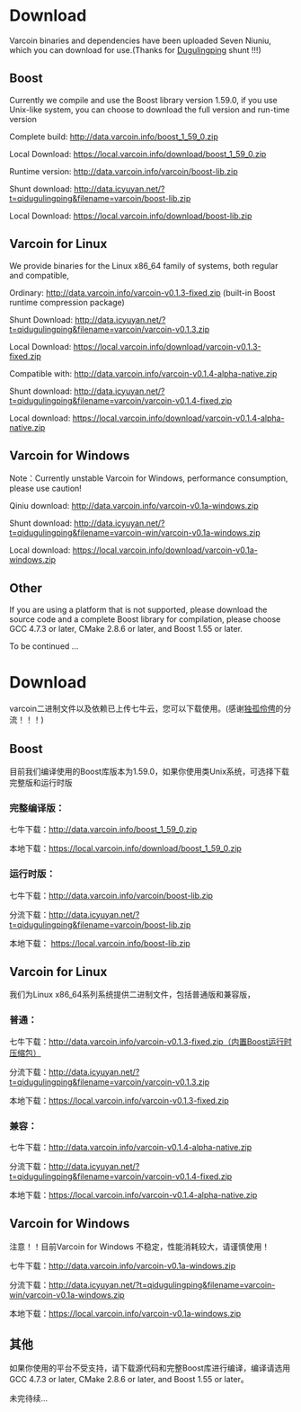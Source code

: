 # Download

Varcoin binaries and dependencies have been uploaded Seven Niuniu, which you can download for use.(Thanks for [Dugulingping](https://blog.icyuyan.net) shunt !!!)

## Boost

Currently we compile and use the Boost library version 1.59.0, if you use Unix-like system, you can choose to download the full version and run-time version

Complete build: http://data.varcoin.info/boost_1_59_0.zip

Local Download: https://local.varcoin.info/download/boost_1_59_0.zip

Runtime version: http://data.varcoin.info/varcoin/boost-lib.zip

Shunt download: http://data.icyuyan.net/?t=qidugulingping&filename=varcoin/boost-lib.zip

Local Download: https://local.varcoin.info/download/boost-lib.zip

## Varcoin for Linux

We provide binaries for the Linux x86_64 family of systems, both regular and compatible,

Ordinary: http://data.varcoin.info/varcoin-v0.1.3-fixed.zip (built-in Boost runtime compression package)

Shunt Download: http://data.icyuyan.net/?t=qidugulingping&filename=varcoin/varcoin-v0.1.3.zip

Local Download: https://local.varcoin.info/download/varcoin-v0.1.3-fixed.zip


Compatible with: http://data.varcoin.info/varcoin-v0.1.4-alpha-native.zip

Shunt download: http://data.icyuyan.net/?t=qidugulingping&filename=varcoin/varcoin-v0.1.4-fixed.zip

Local download: https://local.varcoin.info/download/varcoin-v0.1.4-alpha-native.zip

## Varcoin for Windows

Note：Currently unstable Varcoin for Windows, performance consumption, please use caution!

Qiniu download: http://data.varcoin.info/varcoin-v0.1a-windows.zip

Shunt download: http://data.icyuyan.net/?t=qidugulingping&filename=varcoin-win/varcoin-v0.1a-windows.zip

Local download: https://local.varcoin.info/download/varcoin-v0.1a-windows.zip

## Other

If you are using a platform that is not supported, please download the source code and a complete Boost library for compilation, please choose GCC 4.7.3 or later, CMake 2.8.6 or later, and Boost 1.55 or later.

To be continued ...

# Download

varcoin二进制文件以及依赖已上传七牛云，您可以下载使用。(感谢[独孤伶俜](https://blog.icyuyan.net)的分流！！！)

## Boost

目前我们编译使用的Boost库版本为1.59.0，如果你使用类Unix系统，可选择下载完整版和运行时版

### 完整编译版：
七牛下载：http://data.varcoin.info/boost_1_59_0.zip

本地下载：https://local.varcoin.info/download/boost_1_59_0.zip

### 运行时版：
七牛下载：http://data.varcoin.info/varcoin/boost-lib.zip

分流下载：http://data.icyuyan.net/?t=qidugulingping&filename=varcoin/boost-lib.zip

本地下载： https://local.varcoin.info/boost-lib.zip

## Varcoin for Linux

我们为Linux x86_64系列系统提供二进制文件，包括普通版和兼容版，

### 普通：
七牛下载：http://data.varcoin.info/varcoin-v0.1.3-fixed.zip（内置Boost运行时压缩包）

分流下载：http://data.icyuyan.net/?t=qidugulingping&filename=varcoin/varcoin-v0.1.3.zip

本地下载：https://local.varcoin.info/varcoin-v0.1.3-fixed.zip

### 兼容：
七牛下载：http://data.varcoin.info/varcoin-v0.1.4-alpha-native.zip

分流下载：http://data.icyuyan.net/?t=qidugulingping&filename=varcoin/varcoin-v0.1.4-fixed.zip

本地下载：https://local.varcoin.info/varcoin-v0.1.4-alpha-native.zip


## Varcoin for Windows

注意！！目前Varcoin for Windows 不稳定，性能消耗较大，请谨慎使用！

七牛下载：http://data.varcoin.info/varcoin-v0.1a-windows.zip

分流下载：http://data.icyuyan.net/?t=qidugulingping&filename=varcoin-win/varcoin-v0.1a-windows.zip

本地下载：https://local.varcoin.info/varcoin-v0.1a-windows.zip

## 其他

如果你使用的平台不受支持，请下载源代码和完整Boost库进行编译，编译请选用GCC 4.7.3 or later, CMake 2.8.6 or later, and Boost 1.55 or later。

未完待续...
